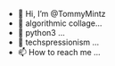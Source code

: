 - 👋 Hi, I’m @TommyMintz
- 👀 algorithmic collage...
- 🌱 python3 ...
- 💞️ techspressionism ...
- 📫 How to reach me ...

<!---
TommyMintz/TommyMintz is a ✨ special ✨ repository because its `README.md` (this file) appears on your GitHub profile.
You can click the Preview link to take a look at your changes.
--->
